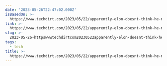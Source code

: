```yaml
---
date: '2023-05-26T22:47:02.000Z'
isBasedOn: >-
  https://www.techdirt.com/2023/05/22/apparently-elon-doesnt-think-he-needs-to-pay-rent-because-sf-is-a-shithole-so-why-should-we-pay-for-twitter/
link: >-
  https://www.techdirt.com/2023/05/22/apparently-elon-doesnt-think-he-needs-to-pay-rent-because-sf-is-a-shithole-so-why-should-we-pay-for-twitter/
slug: >-
  2023-05-26-httpswwwtechdirtcom20230522apparently-elon-doesnt-think-he-needs-to-pay-rent-because-sf-is-a-shithole-so-why-should-we-pay-for-twitter
tags:
  - tech
title: >-
  https://www.techdirt.com/2023/05/22/apparently-elon-doesnt-think-he-needs-to-pay-rent-because-sf-is-a-shithole-so-why-should-we-pay-for-twitter/
---
```


